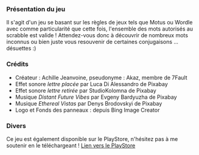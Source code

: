 ### Présentation du jeu
Il s'agit d'un jeu se basant sur les règles de jeux tels que Motus ou Wordle avec comme particularité que cette fois, l'ensemble des mots autorisés au scrabble est valide !
Attendez-vous donc à découvrir de nombreux mots inconnus ou bien juste vous resouvenir de certaines conjugaisons ... désuettes :)

### Crédits
- Créateur : Achille Jeanvoine, pseudonyme : Akaz, membre de 7Fault
- Effet sonore <i> lettre placée</i> par Luca Di Alessandro de Pixabay
- Effet sonore <i> lettre retirée</i> par StudioKolomna de Pixabay
- Musique <i> Distant Future Vibes </i> par Evgeny Bardyuzha de Pixabay 
- Musique <i> Ethereal Vistas </i> par Denys Brodovskyi de Pixabay
- Logo et Fonds des panneaux : depuis Bing Image Creator

### Divers
Ce jeu est également disponible sur le PlayStore, n'hésitez pas à me soutenir en le téléchargeant !
[Lien vers le PlayStore](https://play.google.com/store/apps/details?id=com.AkazGame.Wordoom&hl=fr&gl=US)
